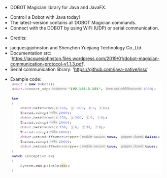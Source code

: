* DOBOT Magician library for Java and JavaFX.
- Controll a Dobot with Java today!
- The latest-version contains all DOBOT Magician commands.
- Connect with the DOBOT by using WiFi (UDP) or serial communication.

* Credits:
- jacquesjpjohnston and Shenzhen Yuejiang Technology Co.,Ltd.
- Documentation src: 'https://jacquesjohnston.files.wordpress.com/2019/01/dobot-magician-communication-protocol-v1.1.3.pdf'.
- Serial communication library: 'https://github.com/java-native/jssc'

* Example code:
![Alt text](codeex.PNG?raw=true "Title")
